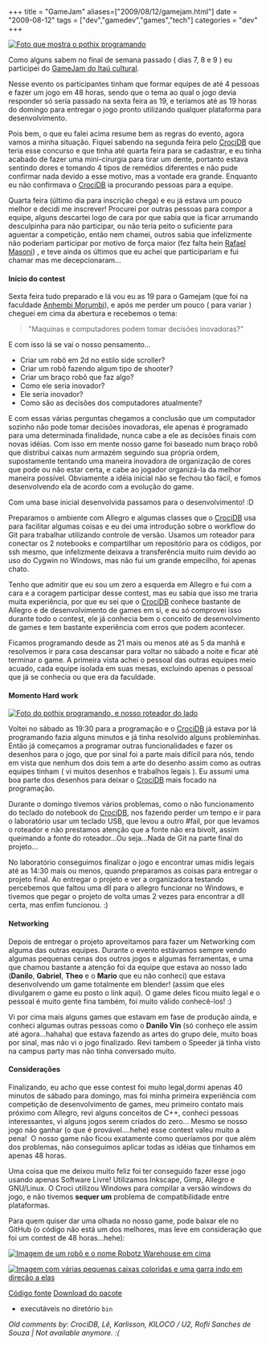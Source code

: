 +++
title = "GameJam"
aliases=["2009/08/12/gamejam.html"]
date = "2009-08-12"
tags = ["dev","gamedev","games","tech"]
categories = "dev"
+++

[![Foto que mostra o pothix programando](/images/posts/gamejam_espaco.jpg "Espaço do Gamejam")](/images/posts/gamejam_espaco.jpg "")

Como alguns sabem no final de semana passado ( dias 7, 8 e 9 ) eu participei do
[GameJam do Itaú cultural](http://itaucultural.org.br/gameplay/?s=gamejam "Site do GameJam").

Nesse evento os participantes tinham que formar equipes de até 4
pessoas e fazer um jogo em 48 horas, sendo que o tema ao qual o jogo
devia responder só seria passado na sexta feira as 19, e teríamos até
as 19 horas do domingo para entregar o jogo pronto utilizando qualquer
plataforma para desenvolvimento.

Pois bem, o que eu falei acima resume bem as regras do evento, agora
vamos a minha situação. Fiquei sabendo na segunda feira pelo
[CrociDB](http://crocidb.com/blog/ "CrociDB Blog") que teria esse
concurso e que tinha até quarta feira para se cadastrar, e eu tinha
acabado de fazer uma mini-cirurgia para tirar um dente, portanto
estava sentindo dores e tomando 4 tipos de remédios diferentes e não
pude confirmar nada devido a esse motivo, mas a vontade era
grande. Enquanto eu não confirmava o
[CrociDB](http://crocidb.com/blog/ "CrociDB Blog") ia procurando
pessoas para a equipe.

Quarta feira (último dia para inscrição chega) e eu já estava um
pouco melhor e decidi me inscrever! Procurei por outras pessoas para
compor a equipe, alguns descartei logo de cara por que sabia que ia
ficar arrumando desculpinha para não participar, ou não teria peito o
suficiente para aguentar a competição, então nem chamei, outros sabia
que infelizmente não poderiam participar por motivo de força maior
(fez falta hein [Rafael Masoni](http://rafaelmasoni.com/ "Rafael Masoni Website"))
, e teve ainda os últimos que eu achei que participariam e
fui chamar mas me decepcionaram...

#### Início do contest

Sexta feira tudo preparado e lá vou eu as 19 para o Gamejam (que foi na faculdade
[Anhembi Morumbi](http://portal.anhembi.br/ "Faculdade Anhembi Morumbi")),
e após me perder um pouco ( para variar ) cheguei em cima da abertura
e recebemos o tema:

> "Maquinas e computadores podem tomar decisões inovadoras?"

E com isso lá se vai o nosso pensamento...

* Criar um robô em 2d no estilo side scroller?
* Criar um robô fazendo algum tipo de shooter?
* Criar um braço robô que faz algo?
* Como ele seria inovador?
* Ele seria inovador?
* Como são as decisões dos computadores atualmente?

E com essas várias perguntas chegamos a conclusão que um computador
sozinho não pode tomar decisões inovadoras, ele apenas é programado
para uma determinada finalidade, nunca cabe a ele as decisões finais
com novas idéias. Com isso em mente nosso game foi baseado num braço
robô que distribui caixas num armazém seguindo sua própria ordem,
supostamente tentando uma maneira inovadora de organização de cores
que pode ou não estar certa, e cabe ao jogador organizá-la da melhor
maneira possível. Obviamente a idéia inicial não se fechou tão fácil,
e fomos desenvolvendo ela de acordo com a evolução do game.

Com uma base inicial desenvolvida passamos para o desenvolvimento! :D

Preparamos o ambiente com Allegro e algumas classes que o
[CrociDB](http://crocidb.com/blog/ "CrociDB Blog") usa para facilitar
algumas coisas e eu dei uma introdução sobre o workflow do Git para
trabalhar utilizando controle de versão[](http://crocidb.com/blog/
"CrociDB Blog"). Usamos um roteador para conectar os 2 notebooks e
compartilhar um repositório para os códigos, por ssh mesmo, que
infelizmente deixava a transferência muito ruim devido ao uso do
Cygwin no Windows, mas não fui um grande empecilho, foi apenas chato.

Tenho que admitir que eu sou um zero a esquerda em Allegro e fui com a
cara e a coragem participar desse contest, mas eu sabia que isso me
traria muita experiência, por que eu sei que o
[CrociDB](http://crocidb.com/blog/ "CrociDB Blog") conhece bastante de
Allegro e de desenvolvimento de games em si, e eu só comprovei isso
durante todo o contest, ele já conhecia bem o conceito de
desenvolvimento de games e tem bastante experiência com erros que
podem acontecer.

Ficamos programando desde as 21 mais ou menos até as 5 da manhã e
resolvemos ir para casa descansar para voltar no sábado a noite e
ficar até terminar o game. A primeira vista achei o pessoal das outras
equipes meio acuado, cada equipe isolada em suas mesas, excluindo
apenas o pessoal que já se conhecia ou que era da faculdade.

#### Momento Hard work

[![Foto do pothix programando, e nosso roteador do lado](/images/posts/gamejam_hard_work.jpg "PotHix programando")](/images/posts/gamejam_hard_work.jpg "")

Voltei no sábado as 19:30 para a programação e o
[CrociDB](http://crocidb.com/blog/ "CrociDB Blog") já estava por lá
programando fazia alguns minutos e já tinha resolvido alguns
probleminhas. Então já começamos a programar outras funcionalidades e
fazer os desenhos para o jogo, que por sinal foi a parte mais difícil
para nós, tendo em vista que nenhum dos dois tem a arte do desenho
assim como as outras equipes tinham ( vi muitos desenhos e trabalhos
legais ). Eu assumi uma boa parte dos desenhos para deixar o
[CrociDB](http://crocidb.com/blog/ "CrociDB Blog") mais focado na
programação.

Durante o domingo tivemos vários problemas, como o não funcionamento
do teclado do notebook do [CrociDB](http://crocidb.com/blog/ "CrociDB Blog"),
nos fazendo perder um tempo e ir para o laboratório usar um teclado
USB, que levou a outro #fail, por que levamos o roteador e não
prestamos atenção que a fonte não era bivolt, assim queimando a fonte
do roteador...Ou seja...Nada de Git na parte final do projeto...

No laboratório conseguimos finalizar o jogo e encontrar umas midis
legais até as 14:30 mais ou menos, quando preparamos as coisas para
entregar o projeto final. Ao entregar o projeto e ver a organizadora
testando percebemos que faltou uma dll para o allegro funcionar no
Windows, e tivemos que pegar o projeto de volta umas 2 vezes para
encontrar a dll certa, mas enfim funcionou. :)

#### Networking

Depois de entregar o projeto aproveitamos para fazer um Networking com
alguma das outras equipes. Durante o evento estávamos sempre vendo
algumas pequenas cenas dos outros jogos e algumas ferramentas, e uma
que chamou bastante a atenção foi da equipe que estava ao nosso lado
(**Danilo**, **Gabriel**, **Theo** e o **Mario** que eu não conheci)
que estava desenvolvendo um game totalmente em blender! (assim que
eles divulgarem o game eu posto o link aqui). O game deles ficou muito
legal e o pessoal é muito gente fina também, foi muito válido
conhecê-los! :)

Vi por cima mais alguns games que estavam em fase de produção ainda, e
conheci algumas outras pessoas como o **Danilo Vin** (só conheço ele
assim até agora...hahaha) que estava fazendo as artes do grupo dele,
muito boas por sinal, mas não vi o jogo finalizado. Revi tambem o
Speeder já tinha visto na campus party mas não tinha conversado muito.

#### Considerações

Finalizando, eu acho que esse contest foi muito legal,dormi apenas 40
minutos de sábado para domingo, mas foi minha primeira experiência com
competição de desenvolvimento de games, meu primeiro contato mais
próximo com Allegro, revi alguns conceitos de C++, conheci pessoas
interessantes, vi alguns jogos serem criados do zero... Mesmo se nosso
jogo não ganhar (o que é provável....hehe) esse contest valeu muito a
pena!  O nosso game não ficou exatamente como queríamos por que além
dos problemas, não conseguimos aplicar todas as idéias que tínhamos em
apenas 48 horas.

Uma coisa que me deixou muito feliz foi ter conseguido fazer esse jogo
usando apenas Software Livre! Utilizamos Inkscape, Gimp, Allegro e
GNU/Linux. O Croci utilizou Windows para compilar a versão windows do
jogo, e não tivemos **sequer um** problema de compatibilidade entre
plataformas.

Para quem quiser dar uma olhada no nosso game, pode baixar ele no
GitHub (o código não está um dos melhores, mas leve em consideração
que foi um contest de 48 horas...hehe):

[![Imagem de um robô e o nome Robotz Warehouse em cima](/images/posts/gamejam_robotz_warehouse.jpg "Tittle screen robotz warehouse")](/images/posts/gamejam_robotz_warehouse.jpg "")

[![Imagem com várias pequenas caixas coloridas e uma garra indo em direção a elas](/images/posts/gamejam_robotz_warehouse_gameplay.jpg "Gameplay robotz warehouse")](/images/posts/gamejam_robotz_warehouse_gameplay.jpg "")

[Código fonte](http://github.com/PotHix/RobotzWarehouse/tree/master "Página principal do jogo no GitHub")
[Download do pacote](http://www.itaucultural.org.br/gameplay/games/robotzwarehouse.zip "Arquivo para download")

* executáveis no diretório `bin`



_Old comments by: CrociDB, Lê, Karlisson, KILOCO / U2, Rofli Sanches de Souza | Not available anymore. :(_
